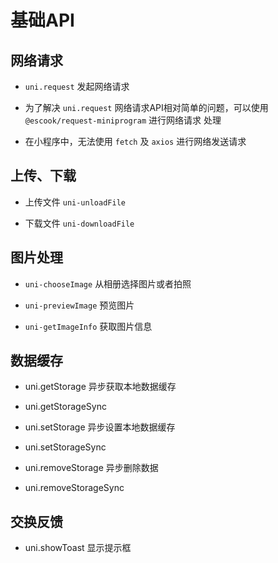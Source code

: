 # 基础API

## 网络请求

*   `uni.request` 发起网络请求

*   为了解决 `uni.request` 网络请求API相对简单的问题，可以使用 `@escook/request-miniprogram` 进行网络请求 处理

*   在小程序中，无法使用 `fetch` 及 `axios` 进行网络发送请求

## 上传、下载

*   上传文件 `uni-unloadFile`

*   下载文件 `uni-downloadFile`

## 图片处理

*   `uni-chooseImage` 从相册选择图片或者拍照

*   `uni-previewImage` 预览图片

*   `uni-getImageInfo` 获取图片信息

## 数据缓存

*   uni.getStorage 异步获取本地数据缓存

*   uni.getStorageSync

*   uni.setStorage 异步设置本地数据缓存

*   uni.setStorageSync

*   uni.removeStorage 异步删除数据

*   uni.removeStorageSync

## 交换反馈

*   uni.showToast 显示提示框
